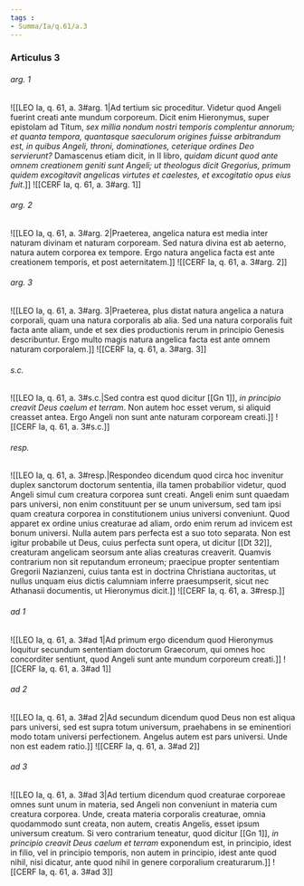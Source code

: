 ```yaml
---
tags : 
- Summa/Ia/q.61/a.3
---
```


### Articulus 3

###### arg. 1
![[LEO Ia, q. 61, a. 3#arg. 1|Ad tertium sic proceditur. Videtur quod Angeli fuerint creati ante mundum corporeum. Dicit enim Hieronymus, super epistolam ad Titum, *sex millia nondum nostri temporis complentur annorum; et quanta tempora, quantasque saeculorum origines fuisse arbitrandum est, in quibus Angeli, throni, dominationes, ceterique ordines Deo servierunt?* Damascenus etiam dicit, in II libro, *quidam dicunt quod ante omnem creationem geniti sunt Angeli; ut theologus dicit Gregorius, primum quidem excogitavit angelicas virtutes et caelestes, et excogitatio opus eius fuit*.]]
![[CERF Ia, q. 61, a. 3#arg. 1]]

###### arg. 2
![[LEO Ia, q. 61, a. 3#arg. 2|Praeterea, angelica natura est media inter naturam divinam et naturam corpoream. Sed natura divina est ab aeterno, natura autem corporea ex tempore. Ergo natura angelica facta est ante creationem temporis, et post aeternitatem.]]
![[CERF Ia, q. 61, a. 3#arg. 2]]

###### arg. 3
![[LEO Ia, q. 61, a. 3#arg. 3|Praeterea, plus distat natura angelica a natura corporali, quam una natura corporalis ab alia. Sed una natura corporalis fuit facta ante aliam, unde et sex dies productionis rerum in principio Genesis describuntur. Ergo multo magis natura angelica facta est ante omnem naturam corporalem.]]
![[CERF Ia, q. 61, a. 3#arg. 3]]

###### s.c.
![[LEO Ia, q. 61, a. 3#s.c.|Sed contra est quod dicitur [[Gn 1]], *in principio creavit Deus caelum et terram*. Non autem hoc esset verum, si aliquid creasset antea. Ergo Angeli non sunt ante naturam corpoream creati.]]
![[CERF Ia, q. 61, a. 3#s.c.]]

###### resp.
![[LEO Ia, q. 61, a. 3#resp.|Respondeo dicendum quod circa hoc invenitur duplex sanctorum doctorum sententia, illa tamen probabilior videtur, quod Angeli simul cum creatura corporea sunt creati. Angeli enim sunt quaedam pars universi, non enim constituunt per se unum universum, sed tam ipsi quam creatura corporea in constitutionem unius universi conveniunt. Quod apparet ex ordine unius creaturae ad aliam, ordo enim rerum ad invicem est bonum universi. Nulla autem pars perfecta est a suo toto separata. Non est igitur probabile ut Deus, cuius perfecta sunt opera, ut dicitur [[Dt 32]], creaturam angelicam seorsum ante alias creaturas creaverit. Quamvis contrarium non sit reputandum erroneum; praecipue propter sententiam Gregorii Nazianzeni, cuius tanta est in doctrina Christiana auctoritas, ut nullus unquam eius dictis calumniam inferre praesumpserit, sicut nec Athanasii documentis, ut Hieronymus dicit.]]
![[CERF Ia, q. 61, a. 3#resp.]]

###### ad 1
![[LEO Ia, q. 61, a. 3#ad 1|Ad primum ergo dicendum quod Hieronymus loquitur secundum sententiam doctorum Graecorum, qui omnes hoc concorditer sentiunt, quod Angeli sunt ante mundum corporeum creati.]]
![[CERF Ia, q. 61, a. 3#ad 1]]

###### ad 2
![[LEO Ia, q. 61, a. 3#ad 2|Ad secundum dicendum quod Deus non est aliqua pars universi, sed est supra totum universum, praehabens in se eminentiori modo totam universi perfectionem. Angelus autem est pars universi. Unde non est eadem ratio.]]
![[CERF Ia, q. 61, a. 3#ad 2]]

###### ad 3
![[LEO Ia, q. 61, a. 3#ad 3|Ad tertium dicendum quod creaturae corporeae omnes sunt unum in materia, sed Angeli non conveniunt in materia cum creatura corporea. Unde, creata materia corporalis creaturae, omnia quodammodo sunt creata, non autem, creatis Angelis, esset ipsum universum creatum. Si vero contrarium teneatur, quod dicitur [[Gn 1]], *in principio creavit Deus caelum et terram* exponendum est, in principio, idest in filio, vel in principio temporis, non autem in principio, idest ante quod nihil, nisi dicatur, ante quod nihil in genere corporalium creaturarum.]]
![[CERF Ia, q. 61, a. 3#ad 3]]

